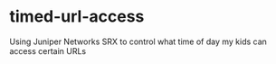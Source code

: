 # timed-url-access
Using Juniper Networks SRX to control what time of day my kids can access certain URLs
